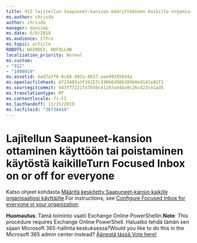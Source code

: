 ```yaml
---
title: 912 lajitellun Saapuneet-kansion määrittäminen kaikille organisaation käyttäjille
ms.author: chrisda
author: chrisda
manager: dansimp
ms.date: 6/8/2018
ms.audience: ITPro
ms.topic: article
ROBOTS: NOINDEX, NOFOLLOW
localization_priority: Normal
ms.custom:
- "912"
- "1800019"
ms.assetid: bad7a7f6-0c68-497a-8637-aae49355034a
ms.openlocfilehash: 672348fa3f34157c190b6d986309b8ed141e02f2
ms.sourcegitcommit: b43f77221f47b50c41197a448a9c26c423ce1ad5
ms.translationtype: MT
ms.contentlocale: fi-FI
ms.lasthandoff: 11/15/2019
ms.locfileid: "36738410"
---
```

# <a name="turn-focused-inbox-on-or-off-for-everyone"></a><span data-ttu-id="6988b-102">Lajitellun Saapuneet-kansion ottaminen käyttöön tai poistaminen käytöstä kaikille</span><span class="sxs-lookup"><span data-stu-id="6988b-102">Turn Focused Inbox on or off for everyone</span></span>

<span data-ttu-id="6988b-103">Katso ohjeet kohdasta [Määritä keskitetty Saapuneet-kansio kaikille organisaatiosi käyttäjille](https://docs.microsoft.com/office365/admin/setup/configure-focused-inbox).</span><span class="sxs-lookup"><span data-stu-id="6988b-103">For instructions, see [Configure Focused Inbox for everyone in your organization](https://docs.microsoft.com/office365/admin/setup/configure-focused-inbox).</span></span>

<span data-ttu-id="6988b-104">**Huomautus**: Tämä toiminto vaatii Exchange Online PowerShellin.</span><span class="sxs-lookup"><span data-stu-id="6988b-104">**Note**: This procedure requires Exchange Online PowerShell.</span></span> <span data-ttu-id="6988b-105">Haluatko tehdä tämän sen sijaan Microsoft 365-hallinta keskuksessa?</span><span class="sxs-lookup"><span data-stu-id="6988b-105">Would you like to do this in the Microsoft 365 admin center instead?</span></span> [<span data-ttu-id="6988b-106">Äänestä tässä.</span><span class="sxs-lookup"><span data-stu-id="6988b-106">Vote here!</span></span>](https://go.microsoft.com/fwlink/p/?linkid=862489)
